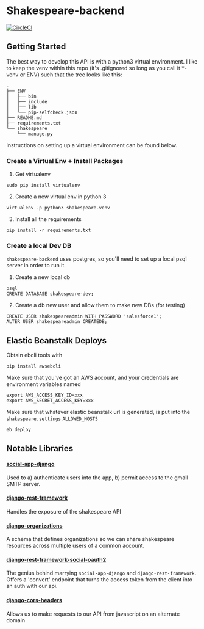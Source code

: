 # Shakespeare-backend
[![CircleCI](https://circleci.com/gh/Saasli/shakespeare-backend/tree/master.svg?style=svg&circle-token=169056e79165a14b945cc31617539c132b8083b6)](https://circleci.com/gh/Saasli/shakespeare-backend/tree/master)

## Getting Started

The best way to develop this API is with a python3 virtual environment. I like to keep the venv within this repo (it's .gitignored so long as you call it *-venv or ENV) such that the tree looks like this:

```
.
├── ENV
│   ├── bin
│   ├── include
│   ├── lib
│   └── pip-selfcheck.json
├── README.md
├── requirements.txt
└── shakespeare
    └── manage.py
```

Instructions on setting up a virtual environment can be found below.

### Create a Virtual Env + Install Packages

1) Get virtualenv

```sudo pip install virtualenv```

2) Create a new virtual env in python 3

```virtualenv -p python3 shakespeare-venv```

3) Install all the requirements

```pip install -r requirements.txt```

### Create a local Dev DB

`shakespeare-backend` uses postgres, so you'll need to set up a local psql server in order to run it.

1) Create a new local db

```
psql
CREATE DATABASE shakespeare-dev;
```

2) Create a db new user and allow them to make new DBs (for testing)

```
CREATE USER shakespeareadmin WITH PASSWORD 'salesforce1';
ALTER USER shakespeareadmin CREATEDB;
```

## Elastic Beanstalk Deploys

Obtain ebcli tools with

```
pip install awsebcli
```

Make sure that you've got an AWS account, and your credentials are environment variables named

```
export AWS_ACCESS_KEY_ID=xxx
export AWS_SECRET_ACCESS_KEY=xxx
```

Make sure that whatever elastic beanstalk url is generated, is put into the `shakespeare.settings` `ALLOWED_HOSTS`

```eb deploy```

## Notable Libraries

#### [social-app-django](http://python-social-auth.readthedocs.io/)

Used to a) authenticate users into the app, b) permit access to the gmail SMTP server.

#### [django-rest-framework](http://django-rest-framework.readthedocs.io/en/latest/)

Handles the exposure of the shakespeare API

#### [django-organizations](https://github.com/bennylope/django-organizations)

A schema that defines organizations so we can share shakespeare resources across multiple users of a common account.

#### [django-rest-framework-social-oauth2](https://github.com/PhilipGarnero/django-rest-framework-social-oauth2)

The genius behind marrying `social-app-django` and `django-rest-framework`. Offers a 'convert' endpoint that turns the access token from the client into an auth with our api.

#### [django-cors-headers](https://github.com/ottoyiu/django-cors-headers)

Allows us to make requests to our API from javascript on an alternate domain